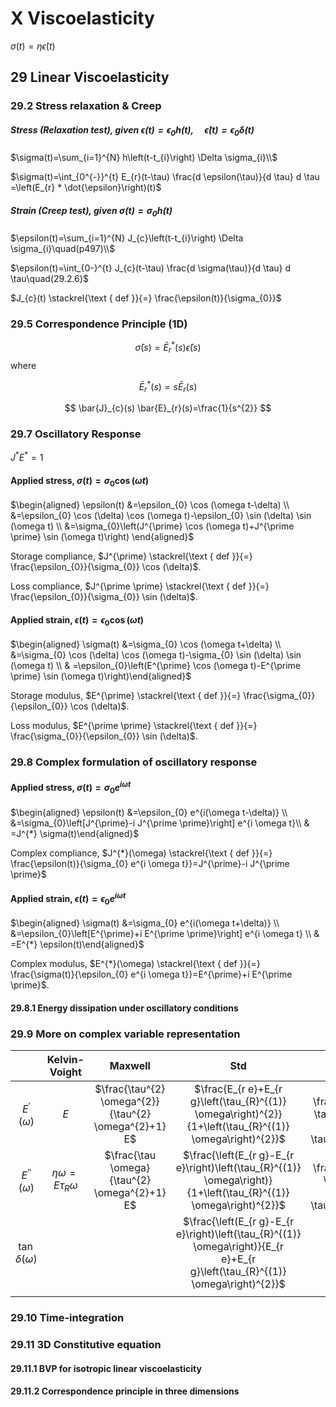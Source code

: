 # X Viscoelasticity
$\sigma(t)=\eta \dot{\epsilon}(t)$
## 29 Linear Viscoelasticity

### 29.2 Stress relaxation & Creep

##### Stress (Relaxation test), given $\epsilon(t)=\epsilon_{0} h(t), \quad \dot{\epsilon}(t)=\epsilon_{0} \delta(t)$

$\sigma(t)=\sum_{i=1}^{N} h\left(t-t_{i}\right) \Delta \sigma_{i}\\$

$\sigma(t)=\int_{0^{-}}^{t} E_{r}(t-\tau) \frac{d \epsilon(\tau)}{d \tau} d \tau =\left(E_{r} * \dot{\epsilon}\right)(t)$

##### Strain (Creep test), given $\sigma(t)=\sigma_{0} h(t)$

$\epsilon(t)=\sum_{i=1}^{N} J_{c}\left(t-t_{i}\right) \Delta \sigma_{i}\quad(p497)\\$

$\epsilon(t)=\int_{0-}^{t} J_{c}(t-\tau) \frac{d \sigma(\tau)}{d \tau} d \tau\quad(29.2.6)$

$J_{c}(t) \stackrel{\text { def }}{=} \frac{\epsilon(t)}{\sigma_{0}}$

### 29.5 Correspondence Principle (1D)

$$
\bar{\sigma}(s)=\bar{E}_{r}^{*}(s) \bar{\epsilon}(s)
$$
where

$$
\bar{E}_{r}^{*}(s)=s \bar{E}_{r}(s)
$$

$$
\bar{J}_{c}(s) \bar{E}_{r}(s)=\frac{1}{s^{2}}
$$

### 29.7 Oscillatory Response

$J^{*} E^{*}=1$

#### Applied stress, $\sigma(t)=\sigma_{0} \cos (\omega t)$

$\begin{aligned} \epsilon(t) &=\epsilon_{0} \cos (\omega t-\delta) \\ &=\epsilon_{0} \cos (\delta) \cos (\omega t)-\epsilon_{0} \sin (\delta) \sin (\omega t) \\ &=\sigma_{0}\left(J^{\prime} \cos (\omega t)+J^{\prime \prime} \sin (\omega t)\right) \end{aligned}$

Storage compliance, $J^{\prime} \stackrel{\text { def }}{=} \frac{\epsilon_{0}}{\sigma_{0}} \cos (\delta)$.

Loss compliance, $J^{\prime \prime} \stackrel{\text { def }}{=} \frac{\epsilon_{0}}{\sigma_{0}} \sin (\delta)$.

#### Applied strain, $\epsilon(t)=\epsilon_{0} \cos (\omega t)$

$\begin{aligned} \sigma(t) &=\sigma_{0} \cos (\omega t+\delta) \\ &=\sigma_{0} \cos (\delta) \cos (\omega t)-\sigma_{0} \sin (\delta) \sin (\omega t) \\ & =\epsilon_{0}\left(E^{\prime} \cos (\omega t)-E^{\prime \prime} \sin (\omega t)\right)\end{aligned}$

 Storage modulus, $E^{\prime} \stackrel{\text { def }}{=} \frac{\sigma_{0}}{\epsilon_{0}} \cos (\delta)$.

 Loss modulus, $E^{\prime \prime} \stackrel{\text { def }}{=} \frac{\sigma_{0}}{\epsilon_{0}} \sin (\delta)$.

### 29.8 Complex formulation of oscillatory response

#### Applied stress, $\sigma(t)=\sigma_{0} e^{i \omega t}$

$\begin{aligned} \epsilon(t) &=\epsilon_{0} e^{i(\omega t-\delta)} \\ &=\sigma_{0}\left[J^{\prime}-i J^{\prime \prime}\right] e^{i \omega t}\\ & =J^{*} \sigma(t)\end{aligned}$

Complex compliance, $J^{*}(\omega) \stackrel{\text { def }}{=} \frac{\epsilon(t)}{\sigma_{0} e^{i \omega t}}=J^{\prime}-i J^{\prime \prime}$

#### Applied strain, $\epsilon(t)=\epsilon_{0} e^{i \omega t}$

$\begin{aligned} \sigma(t) &=\sigma_{0} e^{i(\omega t+\delta)} \\ &=\epsilon_{0}\left[E^{\prime}+i E^{\prime \prime}\right] e^{i \omega t} \\ & =E^{*} \epsilon(t)\end{aligned}$

Complex modulus, $E^{*}(\omega) \stackrel{\text { def }}{=} \frac{\sigma(t)}{\epsilon_{0} e^{i \omega t}}=E^{\prime}+i E^{\prime \prime}$.

#### 29.8.1 Energy dissipation under oscillatory conditions

### 29.9 More on complex variable representation

|  | Kelvin-Voight | Maxwell | Std | Gen |
|:---------------------------:|:--------------------------------:|:-----------------------------------------------------:|:------------------------------------------------------------------------------------------------------------------------------:|:-------------------------------------------------------------------------------------------------------------------------------------:|
| $E^{\prime}(\omega)$ | $E$ | $\frac{\tau^{2} \omega^{2}}{\tau^{2} \omega^{2}+1} E$ | $\frac{E_{r e}+E_{r g}\left(\tau_{R}^{(1)} \omega\right)^{2}}{1+\left(\tau_{R}^{(1)} \omega\right)^{2}}$ | $E^{(0)}+\sum_{\alpha} \frac{E^{(\alpha)}\left(\omega \tau_{R}^{(\alpha)}\right)^{2}}{1+\left(\omega \tau_{R}^{(\alpha)}\right)^{2}}$ |
| $E^{\prime \prime}(\omega)$ | $\eta \omega =E \tau_{R} \omega$ | $\frac{\tau \omega}{\tau^{2} \omega^{2}+1} E$ | $\frac{\left(E_{r g}-E_{r e}\right)\left(\tau_{R}^{(1)} \omega\right)}{1+\left(\tau_{R}^{(1)} \omega\right)^{2}}$ | $\sum_{\alpha} \frac{E^{(\alpha)}\left(\omega \tau_{R}^{(\alpha)}\right)}{1+\left(\omega \tau_{R}^{(\alpha)}\right)^{2}}$ |
| $\tan \delta(\omega)$ |  |  | $\frac{\left(E_{r g}-E_{r e}\right)\left(\tau_{R}^{(1)} \omega\right)}{E_{r e}+E_{r g}\left(\tau_{R}^{(1)} \omega\right)^{2}}$ | $\frac{E^{\prime \prime}(\omega)}{E^{\prime}(\omega)}$ |
|  |  |  |  |  |

### 29.10 Time-integration

### 29.11 3D Constitutive equation

#### 29.11.1 BVP for isotropic linear viscoelasticity

#### 29.11.2 Correspondence principle in three dimensions